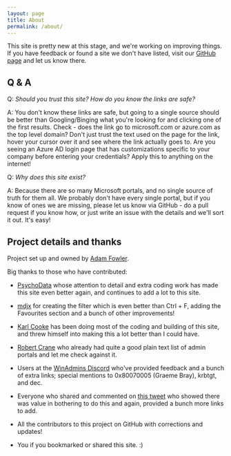 ```yaml
---
layout: page
title: About
permalink: /about/
---
```


This site is pretty new at this stage, and we're working on improving things. If you have feedback or found a site we don't have listed, visit our [GitHub page](https://github.com/adamfowlerit/msportals.io) and let us know there.

## Q & A

Q: *Should you trust this site? How do you know the links are safe?*

A: You don't know these links are safe, but going to a single source should be better than Googling/Binging what you're looking for and clicking one of the first results. Check - does the link go to microsoft.com or azure.com as the top level domain? Don't just trust the text used on the page for the link, hover your cursor over it and see where the link actually goes to. Are you seeing an Azure AD login page that has customizations specific to your company before entering your credentials? Apply this to anything on the internet!


Q: *Why does this site exist?*

A: Because there are so many Microsoft portals, and no single source of truth for them all. We probably don't have every single portal, but if you know of ones we are missing, please let us know via GitHub - do a pull request if you know how, or just write an issue with the details and we'll sort it out. It's easy!


## Project details and thanks

Project set up and owned by [Adam Fowler](https://adamfowlerit.com).

Big thanks to those who have contributed:

- [PsychoData](https://www.contoso.one/) whose attention to detail and extra coding work has made this site even better again, and continues to add a lot to this site.

- [mdjx](https://xkln.net) for creating the filter which is even better than Ctrl + F, adding the Favourites section and a bunch of other improvements!

- [Karl Cooke](https://twitter.com/Karl_ITNerd) has been doing most of the coding and building of this site, and threw himself into making this a lot better than I could have.

- [Robert Crane](https://twitter.com/directorcia) who already had quite a good plain text list of admin portals and let me check against it.

- Users at the [WinAdmins Discord](https://winadmins.io/discord) who've provided feedback and a bunch of extra links; special mentions to 0x80070005 (Graeme Bray), krbtgt, and dec.

- Everyone who shared and commented on [this tweet](https://twitter.com/AdamFowler_IT/status/1321959895839600640) who showed there was value in bothering to do this and again, provided a bunch more links to add.

- All the contributors to this project on GitHub with corrections and updates!

- You if you bookmarked or shared this site. :)

